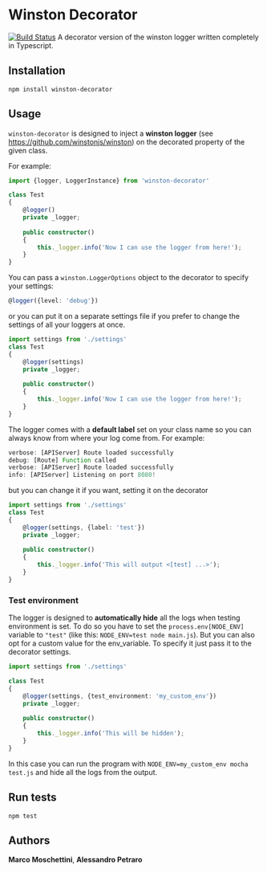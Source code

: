 # Winston Decorator
[![Build Status](https://travis-ci.org/marmos91/winston-decorator.svg?branch=master)](https://travis-ci.org/marmos91/winston-decorator)
A decorator version of the winston logger written completely in Typescript.

## Installation
`npm install winston-decorator`

## Usage
`winston-decorator` is designed to inject a **winston logger** (see https://github.com/winstonjs/winston) on the decorated property of the given class.

For example:
```typescript
import {logger, LoggerInstance} from 'winston-decorator'

class Test
{
    @logger()
    private _logger;
    
    public constructor()
    {
        this._logger.info('Now I can use the logger from here!');
    }
}
```
You can pass a `winston.LoggerOptions` object to the decorator to specify your settings:
```typescript
@logger({level: 'debug'})
```
or you can put it on a separate settings file if you prefer to change the settings of all your loggers at once.
```typescript
import settings from './settings'
class Test
{
    @logger(settings)
    private _logger;
    
    public constructor()
    {
        this._logger.info('Now I can use the logger from here!');
    }
}
```
The logger comes with a **default label** set on your class name so you can always know from where your log come from.
For example:
```typescript
verbose: [APIServer] Route loaded successfully
debug: [Route] Function called
verbose: [APIServer] Route loaded successfully
info: [APIServer] Listening on port 8080!
```
but you can change it if you want, setting it on the decorator
```typescript
import settings from './settings'
class Test
{
    @logger(settings, {label: 'test'})
    private _logger;
    
    public constructor()
    {
        this._logger.info('This will output <[test] ...>');
    }
}
```
### Test environment
The logger is designed to **automatically hide** all the logs when testing environment is set.
To do so you have to set the `process.env[NODE_ENV]` variable to `"test"` (like this: `NODE_ENV=test node main.js`).
But you can also opt for a custom value for the env_variable. To specify it just pass it to the decorator settings. 

```typescript
import settings from './settings'

class Test
{
    @logger(settings, {test_environment: 'my_custom_env'})
    private _logger;
    
    public constructor()
    {
        this._logger.info('This will be hidden');
    }
}
```
In this case you can run the program with `NODE_ENV=my_custom_env mocha test.js` and hide all the logs from the output.

## Run tests
`npm test`

## Authors
**Marco Moschettini**, **Alessandro Petraro**